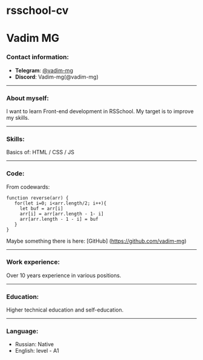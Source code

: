 # rsschool-cv

# Vadim MG

### Contact information:

- **Telegram**: [@vadim-mg](https://t.me/vadim_mg)
- **Discord**: Vadim-mg(@vadim-mg)

---

### About myself:

I want to learn Front-end development in RSSchool.
My target is to improve my skills.

---

### Skills:

Basics of: HTML / CSS / JS

---

### Code:

From codewards:

```
function reverse(arr) {
   for(let i=0; i<arr.length/2; i++){
     let buf = arr[i]
     arr[i] = arr[arr.length - 1- i]
     arr[arr.length - 1 - i] = buf
   }
}
```

Maybe something there is here: [GitHub] (https://github.com/vadim-mg)

---

### Work experience:

Over 10 years experience in various positions.

---

### Education:

Higher technical education and self-education.

---

### Language:

- Russian: Native
- English: level - A1

